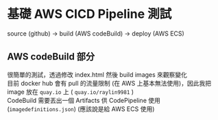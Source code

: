# 基礎 AWS CICD Pipeline 測試

source (github) -> build (AWS codeBuild) -> deploy (AWS ECS)  

## AWS codeBuild 部分
很簡單的測試，透過修改 index.html 然後 build images 來觀察變化    
目前 docker hub 會有 pull 的流量限制 (在 AWS 上基本無法使用)，因此我把 image 放在 `quay.io` 上 ( `quay.io/raylin9981` )  
CodeBuild 需要丟出一個 Artifacts 供 CodePipeline 使用 (`imagedefinitions.json`) (應該說是給 AWS ECS 使用) 
